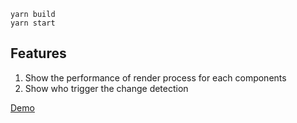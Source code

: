 ```
yarn build
yarn start
```

## Features

1. Show the performance of render process for each components
2. Show who trigger the change detection

[Demo](./demo.png)
